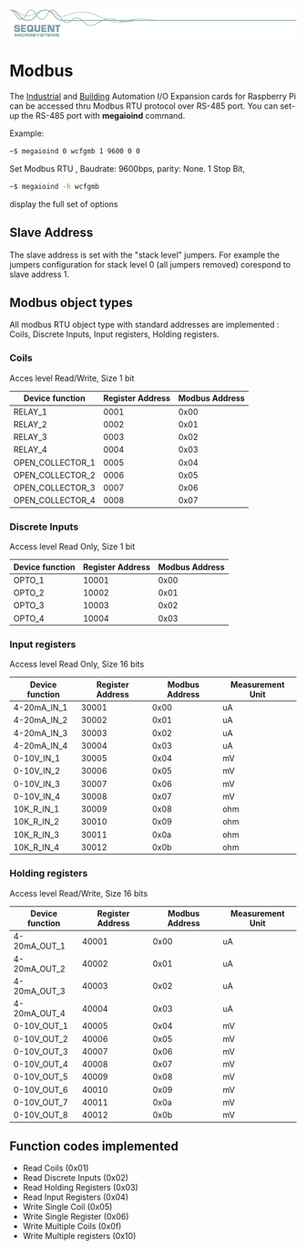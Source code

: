 [![megaioind-rpi](readmeres/sequent.jpg)](https://www.sequentmicrosystems.com/megaio-ind.html)

# Modbus

The [Industrial](https://sequentmicrosystems.com/index.php?route=product/product&path=20&product_id=52) and [Building](https://sequentmicrosystems.com/index.php?route=product/product&path=33&product_id=53) Automation I/O Expansion cards for Raspberry Pi can be accessed thru Modbus RTU protocol over RS-485 port.
You can set-up the RS-485 port with **megaioind** command.

Example:
```bash
~$ megaioind 0 wcfgmb 1 9600 0 0
```
Set Modbus RTU , Baudrate: 9600bps, parity: None. 1 Stop Bit, 
```bash
~$ megaioind -h wcfgmb
```
display the full set of options

## Slave Address
The slave address is set with the "stack level" jumpers. For example the jumpers configuration for stack level 0 (all jumpers removed) corespond to slave address 1.

## Modbus object types
All modbus RTU object type with standard addresses are implemented : Coils, Discrete Inputs, Input registers, Holding registers.

### Coils

Acces level Read/Write, Size 1 bit

| Device function | Register Address | Modbus Address |
| --- | --- | --- |
| RELAY_1 | 0001 | 0x00 |
| RELAY_2 | 0002 | 0x01 |
| RELAY_3 | 0003 | 0x02 |
| RELAY_4 | 0004 | 0x03 |
| OPEN_COLLECTOR_1 | 0005 | 0x04 |
| OPEN_COLLECTOR_2 | 0006 | 0x05 |
| OPEN_COLLECTOR_3 | 0007 | 0x06 |
| OPEN_COLLECTOR_4 | 0008 | 0x07 |

### Discrete Inputs

Access level Read Only, Size 1 bit

| Device function | Register Address | Modbus Address |
| --- | --- | --- |
| OPTO_1 | 10001 | 0x00 |
| OPTO_2 | 10002 | 0x01 |
| OPTO_3 | 10003 | 0x02 |
| OPTO_4 | 10004 | 0x03 |

### Input registers

Access level Read Only, Size 16 bits

| Device function | Register Address | Modbus Address | Measurement Unit |
| --- | --- | --- | --- |
| 4-20mA_IN_1 | 30001 | 0x00 | uA |
| 4-20mA_IN_2 | 30002 | 0x01 | uA |
| 4-20mA_IN_3 | 30003 | 0x02 | uA |
| 4-20mA_IN_4 | 30004 | 0x03 | uA |
| 0-10V_IN_1 | 30005 | 0x04 | mV |
| 0-10V_IN_2 | 30006 | 0x05 | mV |
| 0-10V_IN_3 | 30007 | 0x06 | mV |
| 0-10V_IN_4 | 30008 | 0x07 | mV |
| 10K_R_IN_1 | 30009 | 0x08 | ohm |
| 10K_R_IN_2 | 30010 | 0x09 | ohm |
| 10K_R_IN_3 | 30011 | 0x0a | ohm |
| 10K_R_IN_4 | 30012 | 0x0b | ohm |

### Holding registers

Access level Read/Write, Size 16 bits

| Device function | Register Address | Modbus Address | Measurement Unit |
| --- | --- | --- | --- |
| 4-20mA_OUT_1 | 40001 | 0x00 | uA |
| 4-20mA_OUT_2 | 40002 | 0x01 | uA |
| 4-20mA_OUT_3 | 40003 | 0x02 | uA |
| 4-20mA_OUT_4 | 40004 | 0x03 | uA |
| 0-10V_OUT_1 | 40005 | 0x04 | mV |
| 0-10V_OUT_2 | 40006 | 0x05 | mV |
| 0-10V_OUT_3 | 40007 | 0x06 | mV |
| 0-10V_OUT_4 | 40008 | 0x07 | mV |
| 0-10V_OUT_5 | 40009 | 0x08 | mV |
| 0-10V_OUT_6 | 40010 | 0x09 | mV |
| 0-10V_OUT_7 | 40011 | 0x0a | mV |
| 0-10V_OUT_8 | 40012 | 0x0b | mV |


## Function codes implemented

* Read Coils (0x01)
* Read Discrete Inputs (0x02)
* Read Holding Registers (0x03)
* Read Input Registers (0x04)
* Write Single Coil (0x05)
* Write Single Register (0x06)
* Write Multiple Coils (0x0f)
* Write Multiple registers (0x10)

